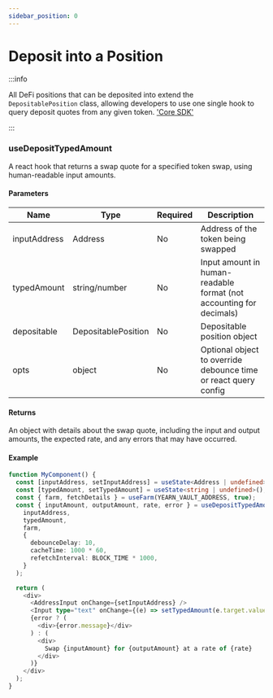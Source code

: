 ```yaml
---
sidebar_position: 0
---
```


# Deposit into a Position

:::info

All DeFi positions that can be deposited into extend the `DepositablePosition` class, allowing developers to use one single hook to query deposit quotes from any given token. ['Core SDK'](../../core-sdk/defi-positions/lending-markets.md "mention")

:::

### useDepositTypedAmount

A react hook that returns a swap quote for a specified token swap, using human-readable input amounts.

#### Parameters

| Name         | Type                | Required | Description                                                         |
| ------------ | ------------------- | -------- | ------------------------------------------------------------------- |
| inputAddress | Address             | No       | Address of the token being swapped                                  |
| typedAmount  | string/number       | No       | Input amount in human-readable format (not accounting for decimals) |
| depositable  | DepositablePosition | No       | Depositable position object                                         |
| opts         | object              | No       | Optional object to override debounce time or react query config     |

#### Returns

An object with details about the swap quote, including the input and output amounts, the expected rate, and any errors that may have occurred.

#### Example

```ts
function MyComponent() {
  const [inputAddress, setInputAddress] = useState<Address | undefined>();
  const [typedAmount, setTypedAmount] = useState<string | undefined>();
  const { farm, fetchDetails } = useFarm(YEARN_VAULT_ADDRESS, true);
  const { inputAmount, outputAmount, rate, error } = useDepositTypedAmount(
    inputAddress,
    typedAmount,
    farm,
    {
      debounceDelay: 10,
      cacheTime: 1000 * 60,
      refetchInterval: BLOCK_TIME * 1000,
    }
  );

  return (
    <div>
      <AddressInput onChange={setInputAddress} />
      <Input type="text" onChange={(e) => setTypedAmount(e.target.value)} />
      {error ? (
        <div>{error.message}</div>
      ) : (
        <div>
          Swap {inputAmount} for {outputAmount} at a rate of {rate}
        </div>
      )}
    </div>
  );
}
```

